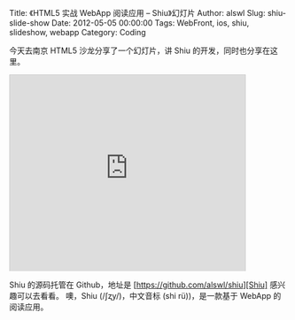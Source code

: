Title: 《HTML5 实战 WebApp 阅读应用 – Shiu》幻灯片
Author: alswl
Slug: shiu-slide-show
Date: 2012-05-05 00:00:00
Tags: WebFront, ios, shiu, slideshow, webapp
Category: Coding

今天去南京 HTML5 沙龙分享了一个幻灯片，讲 Shiu 的开发，同时也分享在这里。

<iframe src="http://www.slideshare.net/slideshow/embed_code/12809450" width="425" height="355" frameborder="0" marginwidth="0" marginheight="0" scrolling="no" style="border:1px solid #CCC;border-width:1px 1px 0" allowfullscreen></iframe>

Shiu 的源码托管在 Github，地址是 [https://github.com/alswl/shiu][Shiu] 感兴趣可以去看看。
噢，Shiu (/ʃʐy/)，中文音标 (shi r&uuml;))，是一款基于 WebApp 的阅读应用。

[Shiu]: https://github.com/alswl/shiu
